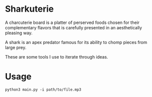 # Sharkuterie

A charcuterie board is a platter of perserved foods chosen for their complementary flavors that is carefully presented in an aesthetically pleasing way.

A shark is an apex predator famous for its ability to chomp pieces from large prey.

These are some tools I use to iterate through ideas.

# Usage

`python3 main.py -i path/to/file.mp3`